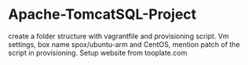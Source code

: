 # Apache-TomcatSQL-Project
create a folder structure with vagrantfile and provisioning script. Vm settings, box name spox/ubuntu-arm and CentOS, mention patch of the script in provisioning. Setup website from tooplate.com
